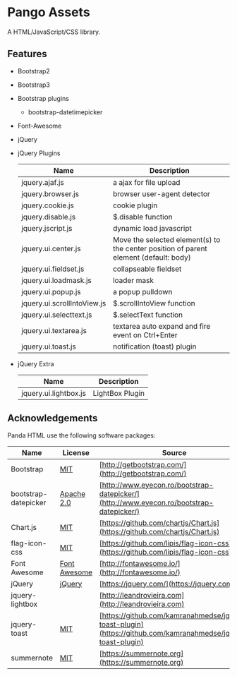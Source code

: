Pango Assets
================

A HTML/JavaScript/CSS library.


Features
----------

 - Bootstrap2
 - Bootstrap3
 - Bootstrap plugins
   - bootstrap-datetimepicker

 - Font-Awesome
 - jQuery
 - jQuery Plugins

   | Name                         | Description                         |
   |------------------------------|-------------------------------------|
   | jquery.ajaf.js               | a ajax for file upload              |
   | jquery.browser.js            | browser user-agent detector         |
   | jquery.cookie.js             | cookie plugin                       |
   | jquery.disable.js            | $.disable function                  |
   | jquery.jscript.js            | dynamic load javascript             |
   | jquery.ui.center.js          | Move the selected element(s) to the center position of parent element (default: body)               |
   | jquery.ui.fieldset.js        | collapseable fieldset               |
   | jquery.ui.loadmask.js        | loader mask                         |
   | jquery.ui.popup.js           | a popup pulldown                    |
   | jquery.ui.scrollIntoView.js  | $.scrollIntoView function           |
   | jquery.ui.selecttext.js      | $.selectText function               |
   | jquery.ui.textarea.js        | textarea auto expand and fire event on Ctrl+Enter   |
   | jquery.ui.toast.js           | notification (toast) plugin         |

 - jQuery Extra

   | Name                     | Description                              |
   |--------------------------|------------------------------------------|
   | jquery.ui.lightbox.js    | LightBox Plugin                          |



Acknowledgements
----------------

Panda HTML use the following software packages:

| Name                    | License                                                       | Source                                                 |
|-------------------------|---------------------------------------------------------------|--------------------------------------------------------|
| Bootstrap               | [MIT](https://opensource.org/licenses/MIT)                    | [http://getbootstrap.com/](http://getbootstrap.com/) |
| bootstrap-datepicker    | [Apache 2.0](http://www.apache.org/licenses/LICENSE-2.0)      | [http://www.eyecon.ro/bootstrap-datepicker/](http://www.eyecon.ro/bootstrap-datepicker/) |
| Chart.js                | [MIT](https://opensource.org/licenses/MIT)                    | [https://github.com/chartjs/Chart.js](https://github.com/chartjs/Chart.js) |
| flag-icon-css           | [MIT](https://opensource.org/licenses/MIT)                    | [https://github.com/lipis/flag-icon-css](https://github.com/lipis/flag-icon-css) |
| Font Awesome            | [Font Awesome](http://fontawesome.io/license/)                | [http://fontawesome.io/](http://fontawesome.io/) |
| jQuery                  | [jQuery](https://jquery.org/license/)                         | [https://jquery.com/](https://jquery.com/) |
| jquery-lightbox         |                                                               | [http://leandrovieira.com](http://leandrovieira.com) |
| jquery-toast            | [MIT](https://opensource.org/licenses/MIT)                    | [https://github.com/kamranahmedse/jquery-toast-plugin](https://github.com/kamranahmedse/jquery-toast-plugin) |
| summernote              | [MIT](https://opensource.org/licenses/MIT)                    | [https://summernote.org](https://summernote.org) |

